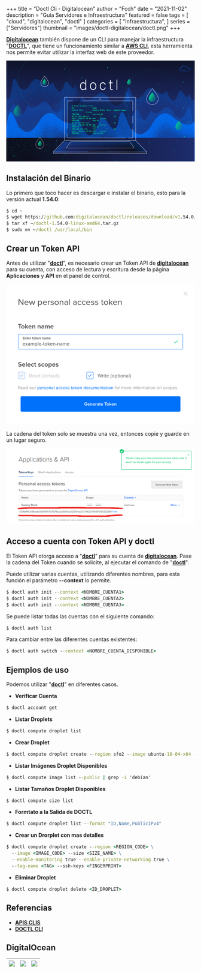 +++
title = "Doctl Cli - Digitalocean"
author = "Fcch"
date = "2021-11-02"
description = "Guía Servidores e Infraestructura"
featured = false
tags = [
    "cloud",
    "digitalocean",
    "doctl"
]
categories = [
    "Infraestructura",
]
series = ["Servidores"]
thumbnail = "images/doctl-digitalocean/doctl.png"
+++

**[Digitalocean](https://digitalocean.com)** también dispone de un CLI para manejar la infraestructura "**[DOCTL](https://www.digitalocean.com/docs/apis-clis/doctl/reference/)**", que tiene un funcionamiento similar a **[AWS CLI](https://docs.aws.amazon.com/cli/latest/userguide/cli-chap-install.html)**, esta herramienta nos permite evitar utilizar la interfaz web de este proveedor.

<!--more-->

![](/images/doctl-digitalocean/doctl.png)

## Instalación del Binario

Lo primero que toco hacer es descargar e instalar el binario, esto para la versión actual **1.54.0**:

```cmd
$ cd ~
$ wget https://github.com/digitalocean/doctl/releases/download/v1.54.0/doctl-1.54.0-linux-amd64.tar.gz
$ tar xf ~/doctl-1.54.0-linux-amd64.tar.gz
$ sudo mv ~/doctl /usr/local/bin
```

## Crear un Token API

Antes de utilizar "**[doctl](https://www.digitalocean.com/docs/apis-clis/doctl/reference/)**", es necesario crear un Token API de **[digitalocean](https://digitalocean.com)** para su cuenta, con acceso de lectura y escritura desde la página **Aplicaciones** y **API** en el panel de control. 

![](/images/doctl-digitalocean/token-api-name.png)

La cadena del token solo se muestra una vez, entonces copie y guarde en un lugar seguro.

![](/images/doctl-digitalocean/token-api-value.png)

## Acceso a cuenta con Token API y doctl

El Token API otorga acceso a "**[doctl](https://www.digitalocean.com/docs/apis-clis/doctl/reference/)**" para su cuenta de **[digitalocean](https://digitalocean.com)**. Pase la cadena del Token cuando se solicite, al ejecutar el comando de "**[doctl](https://www.digitalocean.com/docs/apis-clis/doctl/reference/)**".

Puede utilizar varias cuentas, utilizando diferentes nombres, para esta función el parámetro **--context** lo permite.

```cmd
$ doctl auth init --context <NOMBRE_CUENTA1>
$ doctl auth init --context <NOMBRE_CUENTA2>
$ doctl auth init --context <NOMBRE_CUENTA3>
```

Se puede listar todas las cuentas con el siguiente comando:

```cmd
$ doctl auth list
```

Para cambiar entre las diferentes cuentas existentes:

```cmd
$ doctl auth switch --context <NOMBRE_CUENTA_DISPONIBLE>
```

## Ejemplos de uso

Podemos utilizar "**[doctl](https://www.digitalocean.com/docs/apis-clis/doctl/reference/)**" en diferentes casos.

- **Verificar Cuenta** 

```cmd
$ doctl account get
```

- **Listar Droplets**

```cmd
$ doctl compute droplet list
```

- **Crear Droplet**

```cmd
$ doctl compute droplet create --region sfo2 --image ubuntu-18-04-x64 --size s-1vcpu-1gb <NOMBRE_DROPLET>
```

- **Listar Imágenes Droplet Disponibles**

```cmd
$ doctl compute image list --public | grep -i 'debian'
```

- **Listar Tamaños Droplet Disponibles**

```cmd
$ doctl compute size list
```

- **Formtato a la Salida de DOCTL**

```cmd 
$ doctl compute droplet list --format "ID,Name,PublicIPv4"
```

- **Crear un Drorplet con mas detalles**

```cmd
$ doctl compute droplet create --region <REGION_CODE> \
  --image <IMAGE_CODE> --size <SIZE_NAME> \
  --enable-monitoring true --enable-private-networking true \
  --tag-name <TAG> --ssh-keys <FINGERPRINT>
```

- **Eliminar Droplet**

```cmd
$ doctl compute droplet delete <ID_DROPLET>
```

## Referencias

- [**APIS CLIS**](https://www.digitalocean.com/docs/apis-clis/)
- [**DOCTL CLI**](https://www.digitalocean.com/docs/apis-clis/doctl/)

## DigitalOcean

| [![](https://web-platforms.sfo2.cdn.digitaloceanspaces.com/WWW/Badge%201.svg)](https://www.digitalocean.com/?refcode=f3953badd3d5&utm_campaign=Referral_Invite&utm_medium=Referral_Program&utm_source=badge) | [![](https://web-platforms.sfo2.digitaloceanspaces.com/WWW/Badge%203.svg)](https://www.digitalocean.com/?refcode=f3953badd3d5&utm_campaign=Referral_Invite&utm_medium=Referral_Program&utm_source=badge) | [![](https://web-platforms.sfo2.digitaloceanspaces.com/WWW/Badge%202.svg)](https://www.digitalocean.com/?refcode=f3953badd3d5&utm_campaign=Referral_Invite&utm_medium=Referral_Program&utm_source=badge) |
| ------------------------------------------------------------ | ------------------------------------------------------------ | ------------------------------------------------------------ |
